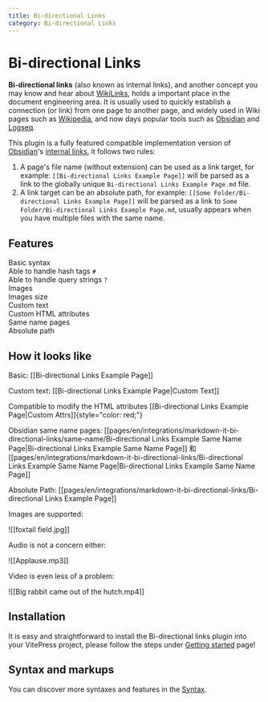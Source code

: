 ```yaml
---
title: Bi-directional Links
category: Bi-directional Links
---
```


<script setup>
import packageJSON from '~/packages/markdown-it-bi-directional-links/package.json'
</script>

# Bi-directional Links <Badge type="tip" :text="`v${packageJSON.version}`" />

**Bi-directional links** (also known as internal links), and another concept you may know and hear about [WikiLinks](https://en.wikipedia.org/wiki/Help:Link), holds a important place in the document engineering area. It is usually used to quickly establish a connection (or link) from one page to another page, and widely used in Wiki pages such as [Wikipedia](https://wikipedia.org), and now days popular tools such as [Obsidian](https://obsidian.md/) and [Logseq](https://logseq.com/).

This plugin is a fully featured compatible implementation version of [Obsidian](https://obsidian.md)'s [internal links](https://help.obsidian.md/Linking+notes+and+files/Internal+links), it follows two rules:

1. A page's file name (without extension) can be used as a link target, for example: `[[Bi-directional Links Example Page]]` will be parsed as a link to the globally unique `Bi-directional Links Example Page.md` file.
2. A link target can be an absolute path, for example: `[[Some Folder/Bi-directional Links Example Page]]` will be parsed as a link to `Some Folder/Bi-directional Links Example Page.md`, usually appears when you have multiple files with the same name.

## Features

<div grid="~ cols-[auto_1fr] gap-1" items-start my-1>
  <div h=[1rem]><div i-icon-park-outline:check-one text="green-600" /></div>
  <span>Basic syntax</span>
  <div h=[1rem]><div i-icon-park-outline:check-one text="green-600" /></div>
  <span>Able to handle hash tags <code>#</code></span>
  <div h=[1rem]><div i-icon-park-outline:check-one text="green-600" /></div>
  <span>Able to handle query strings <code>?</code></span>
  <div h=[1rem]><div i-icon-park-outline:check-one text="green-600" /></div>
  <span>Images</span>
  <div h=[1rem]><div i-icon-park-outline:check-one text="green-600" /></div>
  <span>Images size</span>
  <div h=[1rem]><div i-icon-park-outline:check-one text="green-600" /></div>
  <span>Custom text</span>
  <div h=[1rem]><div i-icon-park-outline:check-one text="green-600" /></div>
  <span>Custom HTML attributes</span>
  <div h=[1rem]><div i-icon-park-outline:check-one text="green-600" /></div>
  <span>Same name pages</span>
  <div h=[1rem]><div i-icon-park-outline:check-one text="green-600" /></div>
  <span>Absolute path</span>
</div>

## How it looks like

Basic: [[Bi-directional Links Example Page]]

Custom text: [[Bi-directional Links Example Page|Custom Text]]

Compatible to modify the HTML attributes [[Bi-directional Links Example Page|Custom Attrs]]{style="color: red;"}

Obsidian same name pages: [[pages/en/integrations/markdown-it-bi-directional-links/same-name/Bi-directional Links Example Same Name Page|Bi-directional Links Example Same Name Page]] 和 [[pages/en/integrations/markdown-it-bi-directional-links/Bi-directional Links Example Same Name Page|Bi-directional Links Example Same Name Page]]

Absolute Path: [[pages/en/integrations/markdown-it-bi-directional-links/Bi-directional Links Example Page]]

Images are supported:

![[foxtail field.jpg]]

Audio is not a concern either:

![[Applause.mp3]]

Video is even less of a problem:

![[Big rabbit came out of the hutch.mp4]]

## Installation

It is easy and straightforward to install the Bi-directional links plugin into your VitePress project, please follow the steps under [Getting started](./getting-started) page!

## Syntax and markups

You can discover more syntaxes and features in the [Syntax](./syntax).
